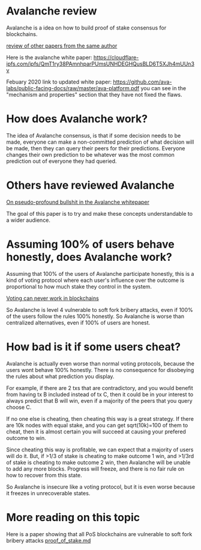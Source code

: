 Avalanche review
========

Avalanche is a idea on how to build proof of stake consensus for blockchains.

[review of other papers from the same author](Emin_Gun_Sirer.md)

Here is the avalanche white paper: https://cloudflare-ipfs.com/ipfs/QmT1ry38PAmnhparPUmsUNHDEGHQusBLD6T5XJh4mUUn3v

Febuary 2020 link to updated white paper: https://github.com/ava-labs/public-facing-docs/raw/master/ava-platform.pdf you can see in the "mechanism and properties" section that they have not fixed the flaws.

How does Avalanche work?
========

The idea of Avalanche consensus, is that if some decision needs to be made, everyone can make a non-committed prediction of what decision will be made, then they can query their peers for their predictions. Everyone changes their own prediction to be whatever was the most common prediction out of everyone they had queried.

Others have reviewed Avalanche
========

[On pseudo-profound bullshit in the Avalanche whitepaper](https://cloudflare-ipfs.com/ipfs/QmcPs3ckeqtPowjVnA8TetmaNfZjw1vCLuDNRK8e5vnc6a)

The goal of this paper is to try and make these concepts understandable to a wider audience.

Assuming 100% of users behave honestly, does Avalanche work?
==========

Assuming that 100% of the users of Avalanche participate honestly, this is a kind of voting protocol where each user's influence over the outcome is proportional to how much stake they control in the system.

[Voting can never work in blockchains](/design/voting_in_blockchains.md)

So Avalanche is level 4 vulnerable to soft fork bribery attacks, even if 100% of the users follow the rules 100% honestly. So Avalanche is worse than centralized alternatives, even if 100% of users are honest.

How bad is it if some users cheat?
============

Avalanche is actually even worse than normal voting protocols, because the users wont behave 100% honestly. There is no consequence for disobeying the rules about what prediction you display.

For example, if there are 2 txs that are contradictory, and you would benefit from having tx B included instead of tx C, then it could be in your interest to always predict that B will win, even if a majority of the peers that you query choose C.

If no one else is cheating, then cheating this way is a great strategy. If there are 10k nodes with equal stake, and you can get sqrt(10k)=100 of them to cheat, then it is almost certain you will succeed at causing your prefered outcome to win.

Since cheating this way is profitable, we can expect that a majority of users will do it.
But, if >1/3 of stake is cheating to make outcome 1 win, and >1/3rd of stake is cheating to make outcome 2 win, then Avalanche will be unable to add any more blocks. Progress will freeze, and there is no fair rule on how to recover from this state.

So Avalanche is insecure like a voting protocol, but it is even worse because it freezes in unrecoverable states.

More reading on this topic
==========

Here is a paper showing that all PoS blockchains are vulnerable to soft fork bribery attacks [proof_of_stake.md](/other_blockchains/proof_of_stake.md)
